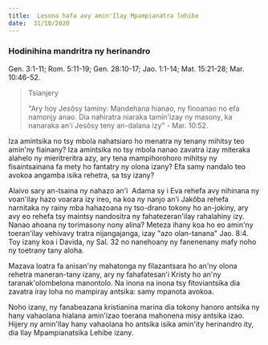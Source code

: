 ```yaml
---
title:  Lesona hafa avy amin'Ilay Mpampianatra lehibe
date:  31/10/2020
---
```


### Hodinihina mandritra ny herinandro
Gen. 3:1-11; Rom. 5:11-19; Gen. 28:10-17; Jao. 1:1-14; Mat. 15:21-28; Mar. 10:46-52.

> <p>Tsianjery</p>
> "Ary hoy Jesôsy taminy: Mandehana hianao, ny finoanao no efa namonjy anao. Dia nahiratra niaraka tamin'izay ny masony, ka nanaraka an'i Jesôsy teny an-dalana izy" - Mar. 10:52.

Iza amintsika no tsy mbola nahatsiaro ho menatra ny tenany mihitsy teo amin'ny fiainany? Iza amintsika no tsy mbola nanao zavatra izay miteraka alahelo ny mieritreritra azy, ary tena mampihorohoro mihitsy ny fisaintsainana fa mety ho fantatry ny olona izany? Efa samy nandalo teo avokoa angamba isika rehetra, sa tsy izany?

Alaivo sary an-tsaina ny nahazo an'i  Adama sy i Eva rehefa avy nihinana ny voan'ilay hazo voarara izy ireo, na koa ny nanjo an'i Jakôba rehefa narnitaka ny rainy mba hahazoana ny tso-drano tokony ho an-jokiny, ary avy eo rehefa tsy maintsy nandositra ny fahatezeran'ilay rahalahiny izy. Nanao ahoana ny torimasony nony alina? Meteza ihany koa ho eo amin'ny toeran'ilay vehivavy tratra nijangajanga, izay "azo olan-tanana" Jao. 8:4. Toy izany koa i Davida, ny Sal. 32 no nanehoany ny fanenenany mafy noho ny toetrany tany aloha.

Mazava loatra fa anisan'ny mahatonga ny filazantsara ho an'ny olona rehetra maneran-tany izany, ary ny fahafatesan'i Kristy ho an'ny taranak'olombelona manontolo. Na inona na inona tsy fitoviantsika dia zavatra iray loha no mampiray antsika: samy mpanota avokoa.

Noho izany, ny fanabeazana kristianina marina dia tokony hanoro antsika ny hany vahaolana hialana amin'izao toerana mahonena misy antsika izao. Hijery ny amin'Ilay hany vahaolana ho antsika isika amin'ity herinandro ity, dia Ilay Mpampianatsika Lehibe izany.